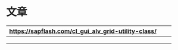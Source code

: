 # 文章

| https://sapflash.com/cl_gui_alv_grid-utility-class/ |      |      |
| --------------------------------------------------- | ---- | ---- |
|                                                     |      |      |
|                                                     |      |      |
|                                                     |      |      |

